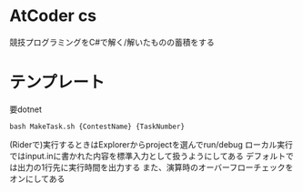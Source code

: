 # AtCoder cs

競技プログラミングをC#で解く/解いたものの蓄積をする

# テンプレート

要dotnet

```shell script
bash MakeTask.sh {ContestName} {TaskNumber}
```

(Riderで)実行するときはExplorerからprojectを選んでrun/debug
ローカル実行ではinput.inに書かれた内容を標準入力として扱うようにしてある
デフォルトでは出力の1行先に実行時間を出力する
また、演算時のオーバーフローチェックをオンにしてある